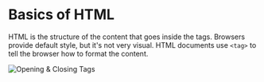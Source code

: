 # Basics of HTML

HTML is the structure of the content that goes inside the tags. Browsers provide default style, but it's not very visual. HTML documents use `<tag>` to tell the browser how to format the content.&#x20;

![Opening & Closing Tags](https://cdn.rawgit.com/MakeSchool-Tutorials/sa-2018-landing-page/master/P02-HTML-Basics/assets/html\_element\_breakdown.png)

